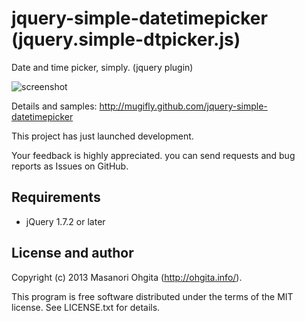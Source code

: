 jquery-simple-datetimepicker (jquery.simple-dtpicker.js)
========

Date and time picker, simply. (jquery plugin)

![screenshot](https://raw.github.com/mugifly/jquery-simple-datetimepicker/master/design/dtpicker_mock.png)

Details and samples: http://mugifly.github.com/jquery-simple-datetimepicker

This project has just launched development.

Your feedback is highly appreciated.
you can send requests and bug reports as Issues on GitHub.

## Requirements

* jQuery 1.7.2 or later

## License and author

Copyright (c) 2013 Masanori Ohgita (http://ohgita.info/). 

This program is free software distributed under the terms of the MIT license. 
See LICENSE.txt for details.
